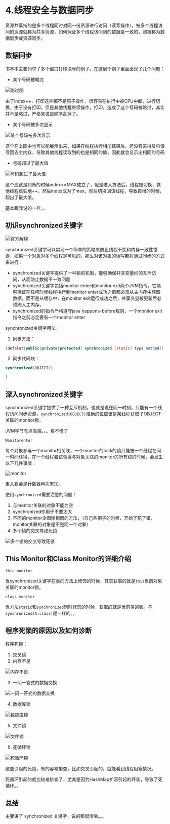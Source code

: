 # 4.线程安全与数据同步
资源共享指的是多个线程同时对同一份资源进行访问（读写操作），被多个线程访问的资源就称为共享资源，如何保证多个线程访问到的数据是一致的，则被称为数据同步或资源同步。

## 数据同步
书本中主要列举了多个窗口打印取号的例子，在这里个例子里面出现了几个问题：
* 某个号码被略过


![略过图](https://tva4.sinaimg.cn/large/005VwC5mly1g8g9d4hdu2j30vd0k5jvv.jpg)

由于index++、打印这些都不是原子操作，很容易在执行中被CPU中断，进行切换，由于没有打印，但是其他线程继续操作，打印，造成了这个号码被略过，其实并不是略过，严格来说是顺序乱掉了。

* 某个号码被多次显示

![某个号码被多次显示](https://tva1.sinaimg.cn/large/005VwC5mly1g8ga0cwj8sj30ur0dgwi9.jpg)

这个在上图中也可以能展示出来，如果在线程执行相加结果后，还没有来得及将值写回去主内存，导致其他线程读取到的也是相同的值，因此就会显示出相同的号码

* 号码超过了最大值

![号码超过了最大值](https://tvax2.sinaimg.cn/large/005VwC5mly1g8ga0scewnj30xu0jgdkh.jpg)

这个应该是判断的时候index<=MAX成立了，但是进入方法后，线程被切换，其他线程疯狂地++，然后index成为了max，然后切换回该线程，导致自增的时候，超出了最大值。

基本跟我说的一样。。

## 初识synchronized关键字

![官方解释](https://tvax1.sinaimg.cn/large/005VwC5mly1g8gaf7yumbj30xk0da44z.jpg)

synchronized关键字可以实现一个简单的策略来防止线程干扰和内存一致性错误，如果一个对象对多个线程是可见的，那么对该对象的读写都将通过同步的方式来进行：

* synchronized关键字提供了一种锁的机制，能够确保共享变量间的互斥访问，从而防止数据不一致问题
* synchronized关键字包括monitor enter和monitor exit两个JVM指令，它能够保证在任何时候线程执行到monitor enter成功之前都必须从主内存中获取数据，而不是从缓存中，在monitor exit运行成功之后，共享变量被更新后必须刷入主内存。
* synchronized的指令严格遵守java happens-before规则，一个monitor exit指令之前必定要有一个monitor enter

synchronized关键字用法：

1. 同步方法：

```java
[defalut|public|private|protected] synchronized [static] type method();
```

2. 同步代码块：

```java
synchronized(OBJECT){

}
```

## 深入synchronized关键字

synchronized关键字提供了一种互斥机制，也就是说在同一时刻，只能有一个线程访问同步资源，`synchronized(OBJECT)`准确的说应该是某线程获取了OBJECT关联的monitor锁。

JVM字节有点高端。。。看不懂了

`Monitorenter`

每个对象都与一个monitor相关联，一个monitor的lock的锁只能被一个线程在同一时间获得，在一个线程尝试获得与对象关联的monitor的所有权的时候，会发生以下几件事情：

![monitor](https://tvax3.sinaimg.cn/large/005VwC5mly1g8gcklvy46j30vi06e0yo.jpg)

重入锁会是计数器再次累加。

使用`synchronized`需要注意的问题：

1. 与monitor关联的对象不能为空
2. synchronized作用于不要太大
3. 不同的monitor企图锁相同的方法，（自己些例子的时候，开始了犯了错，monitor关联的对象是不是同一个对象）
4. 多个锁的交叉导致死锁

![多个锁的交叉导致死锁](https://tvax4.sinaimg.cn/large/005VwC5mly1g8gcp4s898j30e00emabg.jpg)

## This Monitor和Class Monitor的详细介绍
`this monitor`

当synchronized关键字在类的方法上修饰的时候，其实获取的就是`this`当前对象关联的monitor锁。

`class monitor`

当方法`static`和`synchronized`同时修饰的时候，获取的就是当前类的锁。与`synchronized(A.class)`是一样的。。

## 程序死锁的原因以及如何诊断

程序死锁：
1. 交叉锁
2. 内存不足

![内存不足](https://tva1.sinaimg.cn/large/005VwC5mly1g8gdci146wj30wg04wdkk.jpg)

3. 一问一答式的数据交换

![一问一答式的数据交换](https://tva3.sinaimg.cn/large/005VwC5mly1g8gdd0s1bzj30xa03itcf.jpg)

4. 数据库锁

![数据库锁](https://tvax4.sinaimg.cn/large/005VwC5mly1g8gddg5qo7j30vd02jwgf.jpg)

5. 文件锁

![文件锁](https://tvax3.sinaimg.cn/large/005VwC5mly1g8geg35g97j30vg02e0ub.jpg)

6. 死循环锁

![死循环锁](https://tva1.sinaimg.cn/large/005VwC5mly1g8gegqm8bfj30vx04vn23.jpg)


这些引起的死锁，有的容易排查，比如交叉引起的，就能看到线程阻塞情况。

死循环引起的就比较难排查了，尤其是因为HashMap扩容引起的环状，导致了死循环。。

## 总结
主要讲了 synchronized 关键字，说的都很清晰。。。
